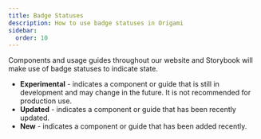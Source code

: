 ```yaml
---
title: Badge Statuses
description: How to use badge statuses in Origami
sidebar:
  order: 10
---
```


Components and usage guides throughout our website and Storybook will make use of badge statuses to indicate state.

* **Experimental** - indicates a component or guide that is still in development and may change in the future. It is not recommended for production use.
* **Updated** - indicates a component or guide that has been recently updated.
* **New** - indicates a component or guide that has been added recently.

